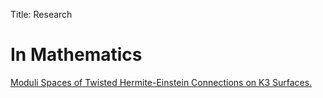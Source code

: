 Title: Research

# In Mathematics

[Moduli Spaces of Twisted Hermite-Einstein Connections on K3 Surfaces.](/pdfs/Wray_dissertation_final.pdf)


